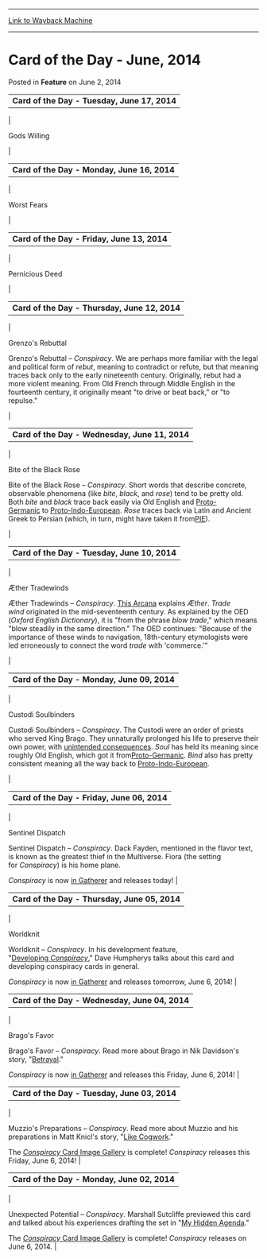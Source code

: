 
---
[Link to Wayback Machine](https://web.archive.org/web/20150924001404/http://magic.wizards.com/en/articles/archive/feature/card-day-june-2014-2014-06-02)

[_metadata_:description]:- "Card of the Day - Tuesday, June 17, 2014"
[_metadata_:generator]:- "Drupal 7 (http://drupal.org)"
[_metadata_:node]:- "353611"
[_metadata_:publish_date]:- "2014-06-02"
[_metadata_:source]:- "div-main-content"
[_metadata_:title]:- "Card of the Day - June, 2014"
[_metadata_:wayback_capture_timestamp]:- "2015-09-24 00:14:04"
[_metadata_:wayback_raw_url]:- "https://web.archive.org/web/20150924001404id_/http://magic.wizards.com/en/articles/archive/feature/card-day-june-2014-2014-06-02"
[_metadata_:wayback_url]:- "http://magic.wizards.com/en/articles/archive/feature/card-day-june-2014-2014-06-02"
---


Card of the Day - June, 2014
============================



 Posted in **Feature**
 on June 2, 2014 











|  |
| --- |
| **Card of the Day - Tuesday, June 17, 2014** |
| 


Gods Willing

 |



|  |
| --- |
| **Card of the Day - Monday, June 16, 2014** |
| 


Worst Fears

 |



|  |
| --- |
| **Card of the Day - Friday, June 13, 2014** |
| 


Pernicious Deed

 |



|  |
| --- |
| **Card of the Day - Thursday, June 12, 2014** |
| 


Grenzo's Rebuttal

Grenzo's Rebuttal – *Conspiracy*. We are perhaps more familiar with the legal and political form of *rebut*, meaning to contradict or refute, but that meaning traces back only to the early nineteenth century. Originally, rebut had a more violent meaning. From Old French through Middle English in the fourteenth century, it originally meant "to drive or beat back," or "to repulse."

 
 |



|  |
| --- |
| **Card of the Day - Wednesday, June 11, 2014** |
| 


Bite of the Black Rose

Bite of the Black Rose – *Conspiracy*. Short words that describe concrete, observable phenomena (like *bite*, *black*, and *rose*) tend to be pretty old. Both *bite* and *black* trace back easily via Old English and [Proto-Germanic](http://en.wikipedia.org/wiki/Proto-Germanic_language) to [Proto-Indo-European](http://en.wikipedia.org/wiki/Proto-Indo-European_language). *Rose* traces back via Latin and Ancient Greek to Persian (which, in turn, might have taken it from[PIE](http://en.wikipedia.org/wiki/Proto-Indo-European_language)).

 
 |



|  |
| --- |
| **Card of the Day - Tuesday, June 10, 2014** |
| 


Æther Tradewinds

Æther Tradewinds – *Conspiracy*. [This Arcana](http://www.wizards.com/magic/magazine/article.aspx?x=mtg/daily/arcana/1455) explains *Æther*. *Trade wind* originated in the mid-seventeenth century. As explained by the OED (*Oxford English Dictionary*), it is "from the phrase *blow trade*," which means "blow steadily in the same direction." The OED continues: "Because of the importance of these winds to navigation, 18th-century etymologists were led erroneously to connect the word *trade* with 'commerce.'"

 
 |



|  |
| --- |
| **Card of the Day - Monday, June 09, 2014** |
| 


Custodi Soulbinders

Custodi Soulbinders – *Conspiracy*. The Custodi were an order of priests who served King Brago. They unnaturally prolonged his life to preserve their own power, with [unintended consequences](http://www.wizards.com/magic/magazine/article.aspx?x=mtg/daily/ur/299). *Soul* has held its meaning since roughly Old English, which got it from[Proto-Germanic](http://en.wikipedia.org/wiki/Proto-Germanic_language). *Bind* also has pretty consistent meaning all the way back to [Proto-Indo-European](http://en.wikipedia.org/wiki/Proto-Indo-European_language).

 
 |



|  |
| --- |
| **Card of the Day - Friday, June 06, 2014** |
| 


Sentinel Dispatch

Sentinel Dispatch – *Conspiracy*. Dack Fayden, mentioned in the flavor text, is known as the greatest thief in the Multiverse. Fiora (the setting for *Conspiracy*) is his home plane.

 
*Conspiracy* is now [in Gatherer](http://gatherer.wizards.com/Pages/Search/Default.aspx?output=spoiler&method=visual&action=advanced&set=+[%22Conspiracy%22]) and releases today!
 |



|  |
| --- |
| **Card of the Day - Thursday, June 05, 2014** |
| 


Worldknit

Worldknit – *Conspiracy*. In his development feature, "[Developing *Conspiracy*](http://www.wizards.com/magic/magazine/article.aspx?x=mtg/daily/feature/300b)," Dave Humpherys talks about this card and developing conspiracy cards in general.

 
*Conspiracy* is now [in Gatherer](http://gatherer.wizards.com/Pages/Search/Default.aspx?output=spoiler&method=visual&action=advanced&set=+[%22Conspiracy%22]) and releases tomorrow, June 6, 2014!
 |



|  |
| --- |
| **Card of the Day - Wednesday, June 04, 2014** |
| 


Brago's Favor


 Brago's Favor – *Conspiracy*. Read more about Brago in Nik Davidson's story, "[Betrayal](http://www.wizards.com/Magic/magazine/Article.aspx?x=mtg/daily/ur/299)."

 
*Conspiracy* is now [in Gatherer](http://gatherer.wizards.com/Pages/Search/Default.aspx?output=spoiler&method=visual&action=advanced&set=+[%22Conspiracy%22]) and releases this Friday, June 6, 2014!
 |



|  |
| --- |
| **Card of the Day - Tuesday, June 03, 2014** |
| 



 Muzzio's Preparations – *Conspiracy*. Read more about Muzzio and his preparations in Matt Knicl's story, "[Like Cogwork](http://www.wizards.com/Magic/magazine/Article.aspx?x=mtg/daily/ur/301)."

 
The [*Conspiracy* Card Image Gallery](http://www.wizards.com/magic/tcg/article.aspx?x=mtg/tcg/conspiracy/cig#) is complete! *Conspiracy* releases this Friday, June 6, 2014!
 |



|  |
| --- |
| **Card of the Day - Monday, June 02, 2014** |
| 



 Unexpected Potential – *Conspiracy*. Marshall Sutcliffe previewed this card and talked about his experiences drafting the set in "[My Hidden Agenda](http://www.wizards.com/Magic/magazine/Article.aspx?x=mtg/daily/li/300)."

 
The [*Conspiracy* Card Image Gallery](http://www.wizards.com/magic/tcg/article.aspx?x=mtg/tcg/conspiracy/cig#) is complete! *Conspiracy* releases on June 6, 2014.
 |

 




